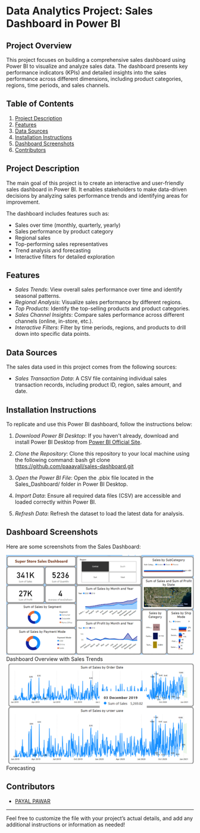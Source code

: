 # Data Analytics Project: Sales Dashboard in Power BI

## Project Overview
This project focuses on building a comprehensive sales dashboard using Power BI to visualize and analyze sales data. The dashboard presents key performance indicators (KPIs) and detailed insights into the sales performance across different dimensions, including product categories, regions, time periods, and sales channels.

## Table of Contents
1. [Project Description](#project-description)
2. [Features](#features)
3. [Data Sources](#data-sources)
4. [Installation Instructions](#installation-instructions)
5. [Dashboard Screenshots](#dashboard-screenshots)
6. [Contributors](#contributors)


## Project Description
The main goal of this project is to create an interactive and user-friendly sales dashboard in Power BI. It enables stakeholders to make data-driven decisions by analyzing sales performance trends and identifying areas for improvement.

The dashboard includes features such as:
- Sales over time (monthly, quarterly, yearly)
- Sales performance by product category
- Regional sales 
- Top-performing sales representatives
- Trend analysis and forecasting
- Interactive filters for detailed exploration

## Features
- *Sales Trends*: View overall sales performance over time and identify seasonal patterns.
- *Regional Analysis*: Visualize sales performance by different regions.
- *Top Products*: Identify the top-selling products and product categories.
- *Sales Channel Insights*: Compare sales performance across different channels (online, in-store, etc.).
- *Interactive Filters*: Filter by time periods, regions, and products to drill down into specific data points.

## Data Sources
The sales data used in this project comes from the following sources:
- *Sales Transaction Data*: A CSV file containing individual sales transaction records, including product ID, region, sales amount, and date.

## Installation Instructions
To replicate and use this Power BI dashboard, follow the instructions below:

1. *Download Power BI Desktop*: If you haven't already, download and install Power BI Desktop from [Power BI Official Site](https://powerbi.microsoft.com/desktop/).
2. *Clone the Repository*: Clone this repository to your local machine using the following command:
    bash
    git clone https://github.com/paaayall/sales-dashboard.git
    
3. *Open the Power BI File*: Open the .pbix file located in the Sales_Dashboard/ folder in Power BI Desktop.
4. *Import Data*: Ensure all required data files (CSV) are accessible and loaded correctly within Power BI.
5. *Refresh Data*: Refresh the dataset to load the latest data for analysis.

## Dashboard Screenshots
Here are some screenshots from the Sales Dashboard:

<img src="SS1.png" alt="Dashboard Overview"/>
Dashboard Overview with Sales Trends

<img src="SS2.png" alt="Forecasting"/>
Forecasting

## Contributors
- [PAYAL PAWAR](https://github.com/paaayall)

---

Feel free to customize the file with your project’s actual details, and add any additional instructions or information as needed!
